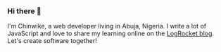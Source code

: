 ### Hi there 👋

I'm Chinwike, a web developer living in Abuja, Nigeria. I write a lot of JavaScript and love to share my learning online on the [LogRocket blog](https://blog.logrocket.com/author/chinwikemaduabuchi/). Let's create software together!

<!--
**Chinwike1/Chinwike1** is a ✨ _special_ ✨ repository because its `README.md` (this file) appears on your GitHub profile.

Here are some ideas to get you started:

- 🔭 I’m currently working on ...
- 🌱 I’m currently learning ...
- 👯 I’m looking to collaborate on ...
- 🤔 I’m looking for help with ...
- 💬 Ask me about ...
- 📫 How to reach me: ...
- 😄 Pronouns: ...
- ⚡ Fun fact: ...
-->
